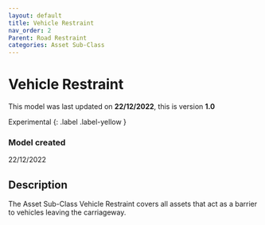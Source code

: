 ```yaml
---
layout: default
title: Vehicle Restraint
nav_order: 2
Parent: Road Restraint
categories: Asset Sub-Class
---
```


# Vehicle Restraint
This model was last updated on **22/12/2022**, this is version **1.0**

Experimental
{: .label .label-yellow }

### Model created
22/12/2022

## Description
The Asset Sub-Class Vehicle Restraint covers all assets that act as a barrier to vehicles leaving the carriageway.